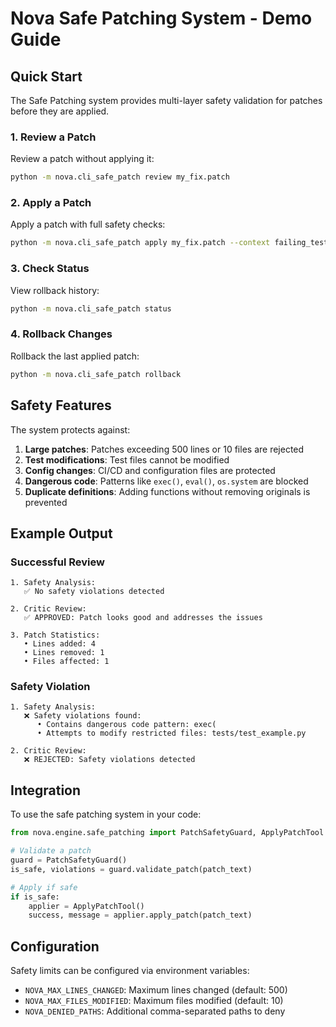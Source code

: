 # Nova Safe Patching System - Demo Guide

## Quick Start

The Safe Patching system provides multi-layer safety validation for patches before they are applied.

### 1. Review a Patch

Review a patch without applying it:

```bash
python -m nova.cli_safe_patch review my_fix.patch
```

### 2. Apply a Patch

Apply a patch with full safety checks:

```bash
python -m nova.cli_safe_patch apply my_fix.patch --context failing_tests.txt
```

### 3. Check Status

View rollback history:

```bash
python -m nova.cli_safe_patch status
```

### 4. Rollback Changes

Rollback the last applied patch:

```bash
python -m nova.cli_safe_patch rollback
```

## Safety Features

The system protects against:

1. **Large patches**: Patches exceeding 500 lines or 10 files are rejected
2. **Test modifications**: Test files cannot be modified
3. **Config changes**: CI/CD and configuration files are protected
4. **Dangerous code**: Patterns like `exec()`, `eval()`, `os.system` are blocked
5. **Duplicate definitions**: Adding functions without removing originals is prevented

## Example Output

### Successful Review
```
1. Safety Analysis:
   ✅ No safety violations detected

2. Critic Review:
   ✅ APPROVED: Patch looks good and addresses the issues

3. Patch Statistics:
   • Lines added: 4
   • Lines removed: 1
   • Files affected: 1
```

### Safety Violation
```
1. Safety Analysis:
   ❌ Safety violations found:
      • Contains dangerous code pattern: exec(
      • Attempts to modify restricted files: tests/test_example.py

2. Critic Review:
   ❌ REJECTED: Safety violations detected
```

## Integration

To use the safe patching system in your code:

```python
from nova.engine.safe_patching import PatchSafetyGuard, ApplyPatchTool

# Validate a patch
guard = PatchSafetyGuard()
is_safe, violations = guard.validate_patch(patch_text)

# Apply if safe
if is_safe:
    applier = ApplyPatchTool()
    success, message = applier.apply_patch(patch_text)
```

## Configuration

Safety limits can be configured via environment variables:
- `NOVA_MAX_LINES_CHANGED`: Maximum lines changed (default: 500)
- `NOVA_MAX_FILES_MODIFIED`: Maximum files modified (default: 10)
- `NOVA_DENIED_PATHS`: Additional comma-separated paths to deny
